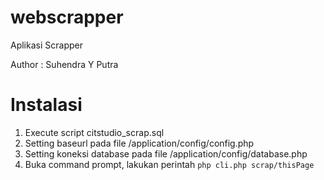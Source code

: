 # webscrapper
Aplikasi Scrapper

Author : Suhendra Y Putra

# Instalasi
1. Execute script citstudio_scrap.sql
2. Setting baseurl pada file /application/config/config.php
3. Setting koneksi database pada file /application/config/database.php
4. Buka command prompt, lakukan perintah
`php cli.php scrap/thisPage`
